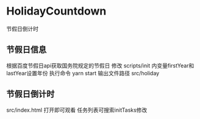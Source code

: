 # HolidayCountdown
节假日倒计时

## 节假日信息
根据百度节假日api获取国务院规定的节假日
修改 scripts/init 内变量firstYear和lastYear设置年份
执行命令 yarn start
输出文件路径 src/holiday


## 节假日倒计时
src/index.html 打开即可观看
任务列表可搜索initTasks修改